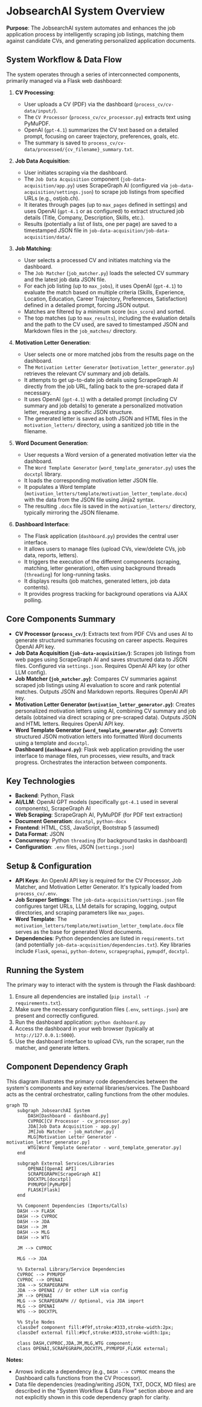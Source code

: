 # JobsearchAI System Overview

**Purpose**: The JobsearchAI system automates and enhances the job application process by intelligently scraping job listings, matching them against candidate CVs, and generating personalized application documents.

## System Workflow & Data Flow

The system operates through a series of interconnected components, primarily managed via a Flask web dashboard:

1.  **CV Processing**:
    *   User uploads a CV (PDF) via the dashboard (`process_cv/cv-data/input/`).
    *   The `CV Processor` (`process_cv/cv_processor.py`) extracts text using PyMuPDF.
    *   OpenAI (`gpt-4.1`) summarizes the CV text based on a detailed prompt, focusing on career trajectory, preferences, goals, etc.
    *   The summary is saved to `process_cv/cv-data/processed/{cv_filename}_summary.txt`.

2.  **Job Data Acquisition**:
    *   User initiates scraping via the dashboard.
    *   The `Job Data Acquisition` component (`job-data-acquisition/app.py`) uses ScrapeGraph AI (configured via `job-data-acquisition/settings.json`) to scrape job listings from specified URLs (e.g., ostjob.ch).
    *   It iterates through pages (up to `max_pages` defined in settings) and uses OpenAI (`gpt-4.1` or as configured) to extract structured job details (Title, Company, Description, Skills, etc.).
    *   Results (potentially a list of lists, one per page) are saved to a timestamped JSON file in `job-data-acquisition/job-data-acquisition/data/`.

3.  **Job Matching**:
    *   User selects a processed CV and initiates matching via the dashboard.
    *   The `Job Matcher` (`job_matcher.py`) loads the selected CV summary and the latest job data JSON file.
    *   For each job listing (up to `max_jobs`), it uses OpenAI (`gpt-4.1`) to evaluate the match based on multiple criteria (Skills, Experience, Location, Education, Career Trajectory, Preferences, Satisfaction) defined in a detailed prompt, forcing JSON output.
    *   Matches are filtered by a minimum score (`min_score`) and sorted.
    *   The top matches (up to `max_results`), including the evaluation details and the path to the CV used, are saved to timestamped JSON and Markdown files in the `job_matches/` directory.

4.  **Motivation Letter Generation**:
    *   User selects one or more matched jobs from the results page on the dashboard.
    *   The `Motivation Letter Generator` (`motivation_letter_generator.py`) retrieves the relevant CV summary and job details.
    *   It attempts to get up-to-date job details using ScrapeGraph AI directly from the job URL, falling back to the pre-scraped data if necessary.
    *   It uses OpenAI (`gpt-4.1`) with a detailed prompt (including CV summary and job details) to generate a personalized motivation letter, requesting a specific JSON structure.
    *   The generated letter is saved as both JSON and HTML files in the `motivation_letters/` directory, using a sanitized job title in the filename.

5.  **Word Document Generation**:
    *   User requests a Word version of a generated motivation letter via the dashboard.
    *   The `Word Template Generator` (`word_template_generator.py`) uses the `docxtpl` library.
    *   It loads the corresponding motivation letter JSON file.
    *   It populates a Word template (`motivation_letters/template/motivation_letter_template.docx`) with the data from the JSON file using Jinja2 syntax.
    *   The resulting `.docx` file is saved in the `motivation_letters/` directory, typically mirroring the JSON filename.

6.  **Dashboard Interface**:
    *   The Flask application (`dashboard.py`) provides the central user interface.
    *   It allows users to manage files (upload CVs, view/delete CVs, job data, reports, letters).
    *   It triggers the execution of the different components (scraping, matching, letter generation), often using background threads (`threading`) for long-running tasks.
    *   It displays results (job matches, generated letters, job data contents).
    *   It provides progress tracking for background operations via AJAX polling.

## Core Components Summary

*   **CV Processor (`process_cv/`)**: Extracts text from PDF CVs and uses AI to generate structured summaries focusing on career aspects. Requires OpenAI API key.
*   **Job Data Acquisition (`job-data-acquisition/`)**: Scrapes job listings from web pages using ScrapeGraph AI and saves structured data to JSON files. Configured via `settings.json`. Requires OpenAI API key (or other LLM config).
*   **Job Matcher (`job_matcher.py`)**: Compares CV summaries against scraped job listings using AI evaluation to score and rank potential matches. Outputs JSON and Markdown reports. Requires OpenAI API key.
*   **Motivation Letter Generator (`motivation_letter_generator.py`)**: Creates personalized motivation letters using AI, combining CV summary and job details (obtained via direct scraping or pre-scraped data). Outputs JSON and HTML letters. Requires OpenAI API key.
*   **Word Template Generator (`word_template_generator.py`)**: Converts structured JSON motivation letters into formatted Word documents using a template and `docxtpl`.
*   **Dashboard (`dashboard.py`)**: Flask web application providing the user interface to manage files, run processes, view results, and track progress. Orchestrates the interaction between components.

## Key Technologies

*   **Backend**: Python, Flask
*   **AI/LLM**: OpenAI GPT models (specifically `gpt-4.1` used in several components), ScrapeGraph AI
*   **Web Scraping**: ScrapeGraph AI, PyMuPDF (for PDF text extraction)
*   **Document Generation**: `docxtpl`, `python-docx`
*   **Frontend**: HTML, CSS, JavaScript, Bootstrap 5 (assumed)
*   **Data Format**: JSON
*   **Concurrency**: Python `threading` (for background tasks in dashboard)
*   **Configuration**: `.env` files, JSON (`settings.json`)

## Setup & Configuration

*   **API Keys**: An OpenAI API key is required for the CV Processor, Job Matcher, and Motivation Letter Generator. It's typically loaded from `process_cv/.env`.
*   **Job Scraper Settings**: The `job-data-acquisition/settings.json` file configures target URLs, LLM details for scraping, logging, output directories, and scraping parameters like `max_pages`.
*   **Word Template**: The `motivation_letters/template/motivation_letter_template.docx` file serves as the base for generated Word documents.
*   **Dependencies**: Python dependencies are listed in `requirements.txt` (and potentially `job-data-acquisition/dependencies.txt`). Key libraries include `Flask`, `openai`, `python-dotenv`, `scrapegraphai`, `pymupdf`, `docxtpl`.

## Running the System

The primary way to interact with the system is through the Flask dashboard:

1.  Ensure all dependencies are installed (`pip install -r requirements.txt`).
2.  Make sure the necessary configuration files (`.env`, `settings.json`) are present and correctly configured.
3.  Run the dashboard application: `python dashboard.py`
4.  Access the dashboard in your web browser (typically at `http://127.0.0.1:5000`).
5.  Use the dashboard interface to upload CVs, run the scraper, run the matcher, and generate letters.

## Component Dependency Graph

This diagram illustrates the primary code dependencies between the system's components and key external libraries/services. The Dashboard acts as the central orchestrator, calling functions from the other modules.

```mermaid
graph TD
    subgraph JobsearchAI System
        DASH[Dashboard - dashboard.py]
        CVPROC[CV Processor - cv_processor.py]
        JDA[Job Data Acquisition - app.py]
        JM[Job Matcher - job_matcher.py]
        MLG[Motivation Letter Generator - motivation_letter_generator.py]
        WTG[Word Template Generator - word_template_generator.py]
    end

    subgraph External Services/Libraries
        OPENAI[OpenAI API]
        SCRAPEGRAPH[ScrapeGraph AI]
        DOCXTPL[docxtpl]
        PYMUPDF[PyMuPDF]
        FLASK[Flask]
    end

    %% Component Dependencies (Imports/Calls)
    DASH --> FLASK
    DASH --> CVPROC
    DASH --> JDA
    DASH --> JM
    DASH --> MLG
    DASH --> WTG

    JM --> CVPROC

    MLG --> JDA

    %% External Library/Service Dependencies
    CVPROC --> PYMUPDF
    CVPROC --> OPENAI
    JDA --> SCRAPEGRAPH
    JDA --> OPENAI // Or other LLM via config
    JM --> OPENAI
    MLG --> SCRAPEGRAPH // Optional, via JDA import
    MLG --> OPENAI
    WTG --> DOCXTPL

    %% Style Nodes
    classDef component fill:#f9f,stroke:#333,stroke-width:2px;
    classDef external fill:#9cf,stroke:#333,stroke-width:1px;

    class DASH,CVPROC,JDA,JM,MLG,WTG component;
    class OPENAI,SCRAPEGRAPH,DOCXTPL,PYMUPDF,FLASK external;
```

**Notes:**
*   Arrows indicate a dependency (e.g., `DASH --> CVPROC` means the Dashboard calls functions from the CV Processor).
*   Data file dependencies (reading/writing JSON, TXT, DOCX, MD files) are described in the "System Workflow & Data Flow" section above and are not explicitly shown in this code dependency graph for clarity.
